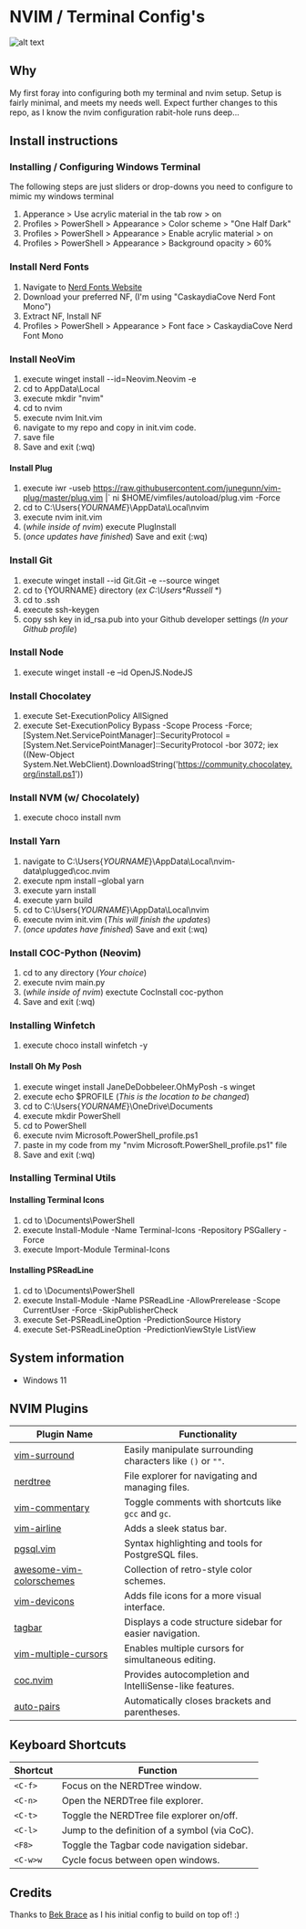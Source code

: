 # NVIM / Terminal Config's
![alt text](https://github.com/RussellChubb/nvim_terminal_config_files/blob/main/bg.png?raw=true)

## Why

My first foray into configuring both my terminal and nvim setup. Setup is fairly minimal, and meets my needs well. Expect further changes to this repo, as I know the nvim configuration rabit-hole runs deep...

## Install instructions

### Installing / Configuring Windows Terminal
The following steps are just sliders or drop-downs you need to configure to mimic my windows terminal

1) Apperance > Use acrylic material in the tab row > on 
2) Profiles > PowerShell > Appearance > Color scheme > "One Half Dark"
3) Profiles > PowerShell > Appearance > Enable acrylic material > on
4) Profiles > PowerShell > Appearance > Background opacity > 60%

### Install Nerd Fonts

1) Navigate to [Nerd Fonts Website](https://www.nerdfonts.com/)
2) Download your preferred NF, (I'm using "CaskaydiaCove Nerd Font Mono")
3) Extract NF, Install NF
4) Profiles > PowerShell > Appearance > Font face > CaskaydiaCove Nerd Font Mono

### Install NeoVim

1) execute winget install --id=Neovim.Neovim -e
2) cd to AppData\Local
3) execute mkdir "nvim"
4) cd to nvim
5) execute nvim Init.vim
6) navigate to my repo and copy in init.vim code.
7) save file
8) Save and exit (:wq)

#### Install Plug

1) execute iwr -useb https://raw.githubusercontent.com/junegunn/vim-plug/master/plug.vim |`
    ni $HOME/vimfiles/autoload/plug.vim -Force
2) cd to C:\Users\{*YOURNAME*}\AppData\Local\nvim
3) execute nvim init.vim
4) (*while inside of nvim*) execute PlugInstall
5) (*once updates have finished*) Save and exit (:wq)

### Install Git

1) execute winget install --id Git.Git -e --source winget
2) cd to {YOURNAME} directory (*ex C:\Users\**Russell** *)
3) cd to .ssh
4) execute ssh-keygen
5) copy ssh key in id_rsa.pub into your Github developer settings (*In your Github profile*)

### Install Node

1) execute winget install -e –id OpenJS.NodeJS

### Install Chocolatey

1) execute Set-ExecutionPolicy AllSigned
2) execute Set-ExecutionPolicy Bypass -Scope Process -Force; [System.Net.ServicePointManager]::SecurityProtocol = [System.Net.ServicePointManager]::SecurityProtocol -bor 3072; iex ((New-Object System.Net.WebClient).DownloadString('https://community.chocolatey.org/install.ps1'))

### Install NVM (w/ Chocolately)

1) execute choco install nvm

### Install Yarn

1) navigate to C:\Users\{*YOURNAME*}\AppData\Local\nvim-data\plugged\coc.nvim
2) execute npm install –global yarn
3) execute yarn install
4) execute yarn build
5) cd to C:\Users\{*YOURNAME*}\AppData\Local\nvim
6) execute nvim init.vim (*This will finish the updates*)
7) (*once updates have finished*) Save and exit (:wq)

### Install COC-Python (Neovim)

1) cd to any directory (*Your choice*)
2) execute nvim main.py
3) (*while inside of nvim*) exectute CocInstall coc-python
4) Save and exit (:wq)

### Installing Winfetch

1) execute choco install winfetch -y

#### Install Oh My Posh

1) execute winget install JaneDeDobbeleer.OhMyPosh -s winget
2) execute echo $PROFILE (*This is the location to be changed*)
3) cd to C:\Users\{*YOURNAME*}\OneDrive\Documents
4) execute mkdir PowerShell
5) cd to PowerShell
6) execute nvim Microsoft.PowerShell_profile.ps1
7) paste in my code from my "nvim Microsoft.PowerShell_profile.ps1" file
8) Save and exit (:wq)

### Installing Terminal Utils

#### Installing Terminal Icons
  
1) cd to \Documents\PowerShell
2) execute Install-Module -Name Terminal-Icons -Repository PSGallery -Force
3) execute Import-Module Terminal-Icons
    
#### Installing PSReadLine
 
1) cd to \Documents\PowerShell
2) execute Install-Module -Name PSReadLine -AllowPrerelease -Scope CurrentUser -Force -SkipPublisherCheck
3) execute Set-PSReadLineOption -PredictionSource History
4) execute Set-PSReadLineOption -PredictionViewStyle ListView

## System information
- Windows 11

## NVIM Plugins

| Plugin Name                                           | Functionality                                              |
|-------------------------------------------------------|-----------------------------------------------------------|
| [vim-surround](https://github.com/tpope/vim-surround) | Easily manipulate surrounding characters like `()` or `""`.|
| [nerdtree](https://github.com/preservim/nerdtree)     | File explorer for navigating and managing files.          |
| [vim-commentary](https://github.com/tpope/vim-commentary) | Toggle comments with shortcuts like `gcc` and `gc`.      |
| [vim-airline](https://github.com/vim-airline/vim-airline) | Adds a sleek status bar.                                  |
| [pgsql.vim](https://github.com/lifepillar/pgsql.vim)  | Syntax highlighting and tools for PostgreSQL files.       |
| [awesome-vim-colorschemes](https://github.com/rafi/awesome-vim-colorschemes) | Collection of retro-style color schemes.                 |
| [vim-devicons](https://github.com/ryanoasis/vim-devicons) | Adds file icons for a more visual interface.              |
| [tagbar](https://github.com/preservim/tagbar)         | Displays a code structure sidebar for easier navigation.  |
| [vim-multiple-cursors](https://github.com/terryma/vim-multiple-cursors) | Enables multiple cursors for simultaneous editing.        |
| [coc.nvim](https://github.com/neoclide/coc.nvim)      | Provides autocompletion and IntelliSense-like features.   |
| [auto-pairs](https://github.com/jiangmiao/auto-pairs) | Automatically closes brackets and parentheses.            |

## Keyboard Shortcuts

| Shortcut   | Function                                                   |
|------------|------------------------------------------------------------|
| `<C-f>`    | Focus on the NERDTree window.                              |
| `<C-n>`    | Open the NERDTree file explorer.                           |
| `<C-t>`    | Toggle the NERDTree file explorer on/off.                  |
| `<C-l>`    | Jump to the definition of a symbol (via CoC).              |
| `<F8>`     | Toggle the Tagbar code navigation sidebar.                 |
| `<C-w>w`   | Cycle focus between open windows.                          |

## Credits

Thanks to [Bek Brace](https://gist.github.com/BekBrace) as I his initial config to build on top of! :)
